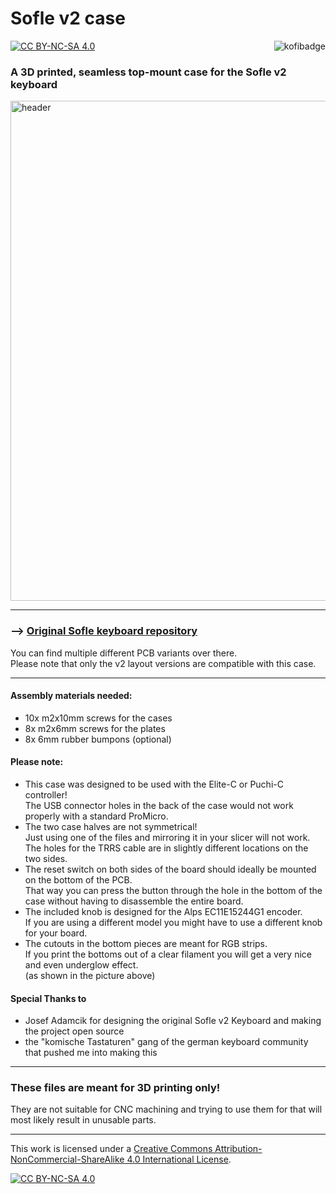 # Sofle v2 case

[![CC BY-NC-SA 4.0][cc-by-nc-sa-shield]][cc-by-nc-sa]<a href="https://ko-fi.com/kb_elmo"><img src="https://i.imgur.com/9T0bvqO.png" alt="kofibadge" align="right"/></a>

### A 3D printed, seamless top-mount case for the Sofle v2 keyboard

<img src="https://i.imgur.com/DuShcFz.jpg" alt="header" width="800"/>

---

### --> [Original Sofle keyboard repository](https://github.com/josefadamcik/SofleKeyboard)

You can find multiple different PCB variants over there.  
Please note that only the v2 layout versions are compatible with this case.

---

#### Assembly materials needed:

- 10x m2x10mm screws for the cases
- 8x m2x6mm screws for the plates
- 8x 6mm rubber bumpons (optional)


#### Please note:  

- This case was designed to be used with the Elite-C or Puchi-C controller!  
The USB connector holes in the back of the case would not work properly with a standard ProMicro.
- The two case halves are not symmetrical!  
Just using one of the files and mirroring it in your slicer will not work.  
The holes for the TRRS cable are in slightly different locations on the two sides.
- The reset switch on both sides of the board should ideally be mounted on the bottom of the PCB.  
That way you can press the button through the hole in the bottom of the case without having to disassemble the entire board.
- The included knob is designed for the Alps EC11E15244G1 encoder.  
If you are using a different model you might have to use a different knob for your board.
- The cutouts in the bottom pieces are meant for RGB strips.  
If you print the bottoms out of a clear filament you will get a very nice and even underglow effect.  
(as shown in the picture above) 


#### Special Thanks to 

- Josef Adamcik for designing the original Sofle v2 Keyboard and making the project open source
- the "komische Tastaturen" gang of the german keyboard community that pushed me into making this

---

### These files are meant for 3D printing only! 

They are not suitable for CNC machining and trying to use them for that will most likely result in unusable parts.

---

This work is licensed under a
[Creative Commons Attribution-NonCommercial-ShareAlike 4.0 International License][cc-by-nc-sa].

[![CC BY-NC-SA 4.0][cc-by-nc-sa-image]][cc-by-nc-sa]

[cc-by-nc-sa]: http://creativecommons.org/licenses/by-nc-sa/4.0/
[cc-by-nc-sa-image]: https://licensebuttons.net/l/by-nc-sa/4.0/88x31.png
[cc-by-nc-sa-shield]: https://img.shields.io/badge/License-CC%20BY--NC--SA%204.0-lightgrey.svg
